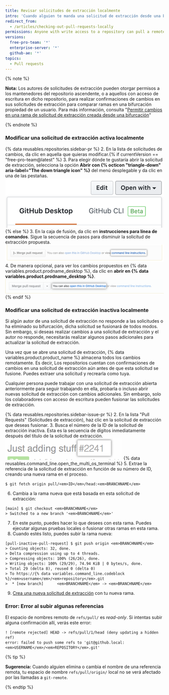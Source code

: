 ```yaml
---
title: Revisar solicitudes de extracción localmente
intro: 'Cuando alguien te manda una solicitud de extracción desde una bifurcación o rama de tu repositorio, puedes fusionarla localmente para resolver un conflicto de fusión o para probar y verificar los cambios antes de fusionarlos en {% data variables.product.product_name %}.'
redirect_from:
  - /articles/checking-out-pull-requests-locally
permissions: Anyone with write access to a repository can pull a remote pull request down locally.
versions:
  free-pro-team: '*'
  enterprise-server: '*'
  github-ae: '*'
topics:
  - Pull requests
---
```


  {% note %}

  **Nota:** Los autores de solicitudes de extracción pueden otorgar permisos a los mantenedores del repositorio ascendente, o a aquellos con acceso de escritura en dicho repositorio, para realizar confirmaciones de cambios en sus solicitudes de extracción para comparar ramas en una bifurcación propiedad de un usuario. Para más información, consulta "[Permitir cambios en una rama de solicitud de extracción creada desde una bifurcación](/articles/allowing-changes-to-a-pull-request-branch-created-from-a-fork)"

  {% endnote %}

### Modificar una solicitud de extracción activa localmente

{% data reusables.repositories.sidebar-pr %}
2. En la lista de solicitudes de cambios, da clic en aquella que quieras modificar.{% if currentVersion == "free-pro-team@latest" %}
3. Para elegir dónde te gustaría abrir la solicitud de extracción, selecciona la opción **Abrir con {% octicon "triangle-down" aria-label="The down triangle icon" %}** del menú desplegable y da clic en una de las pestañas. ![Link to access command line pull request instructions](/assets/images/help/pull_requests/open-with-button.png){% else %}
3. En la caja de fusión, da clic en **instrucciones para línea de comandos**. Sigue la secuencia de pasos para disminuir la solicitud de extracción propuesta. ![Enlace para acceder a las instrucciones de la solicitud de extracción de la línea de comando](/assets/images/help/pull_requests/pull_request_show_command_line_merge.png)
4. De manera opcional, para ver los cambios propuestos en {% data variables.product.prodname_desktop %}, da clic en **abrir en {% data variables.product.prodname_desktop %}**. ![Link to open a pull request locally in Desktop](/assets/images/help/desktop/open-pr-in-desktop.png){% endif %}

### Modificar una solicitud de extracción inactiva localmente

Si algún autor de una solicitud de extracción no responde a las solicitudes o ha eliminado su bifurcación, dicha solicitud se fusionará de todos modos. Sin embargo, si deseas realizar cambios a una solicitud de extracción y el autor no responde, necesitarás realizar algunos pasos adicionales para actualizar la solicitud de extracción.

Una vez que se abre una solicitud de extracción, {% data variables.product.product_name %} almacena todos los cambios remotamente. Es decir, Los repositorios cuentan con confirmaciones de cambios en una solicitud de extracción aún antes de que esta solicitud se fusione. Puedes extraer una solicitud y recrearla como tuya.

Cualquier persona puede trabajar con una solicitud de extracción abierta anteriormente para seguir trabajando en ella, probarla o incluso abrir nuevas solicitud de extracción con cambios adicionales. Sin embargo, solo los colaboradores con acceso de escritura pueden fusionar las solicitudes de extracción.

{% data reusables.repositories.sidebar-issue-pr %}
2. En la lista "Pull Requests" (Solicitudes de extracción), haz clic en la solicitud de extracción que deseas fusionar.
3. Busca el número de la ID de la solicitud de extracción inactiva. Esta es la secuencia de dígitos inmediatamente después del título de la solicitud de extracción. ![Número de ID de las solicitudes de extracción](/assets/images/help/pull_requests/pull_request_id_number.png)
{% data reusables.command_line.open_the_multi_os_terminal %}
5. Extrae la referencia de la solicitud de extracción en función de su número de ID, creando una nueva rama en el proceso.
  ```shell
  $ git fetch origin pull/<em>ID</em>/head:<em>BRANCHNAME</em>
  ```
6. Cambia a la rama nueva que está basada en esta solicitud de extracción:
  ```shell
  [main] $ git checkout <em>BRANCHNAME</em>
  > Switched to a new branch '<em>BRANCHNAME</em>'
  ```
7. En este punto, puedes hacer lo que desees con esta rama. Puedes ejecutar algunas pruebas locales o fusionar otras ramas en esta rama.
8. Cuando estés listo, puedes subir la rama nueva:
  ```shell
  [pull-inactive-pull-request] $ git push origin <em>BRANCHNAME</em>
  > Counting objects: 32, done.
  > Delta compression using up to 4 threads.
  > Compressing objects: 100% (26/26), done.
  > Writing objects: 100% (29/29), 74.94 KiB | 0 bytes/s, done.
  > Total 29 (delta 8), reused 0 (delta 0)
  > To https://{% data variables.command_line.codeblock %}/<em>username</em>/<em>repository</em>.git
  >  * [new branch]      <em>BRANCHNAME</em> -> <em>BRANCHNAME</em>
  ```
9. [Crea una nueva solicitud de extracción](/articles/creating-a-pull-request) con tu nueva rama.

### Error: Error al subir algunas referencias

El espacio de nombres remoto de `refs/pull/` es *read-only*. Si intentas subir alguna confirmación allí, verás este error:
```shell
! [remote rejected] HEAD -> refs/pull/1/head (deny updating a hidden ref)
error: failed to push some refs to 'git@github.local:<em>USERNAME</em>/<em>REPOSITORY</em>.git'
```

{% tip %}

**Sugerencia:** Cuando alguien elimina o cambia el nombre de una referencia remota, tu espacio de nombre `refs/pull/origin/` local no se verá afectado por las llamadas a `git-remote`.

{% endtip %}
